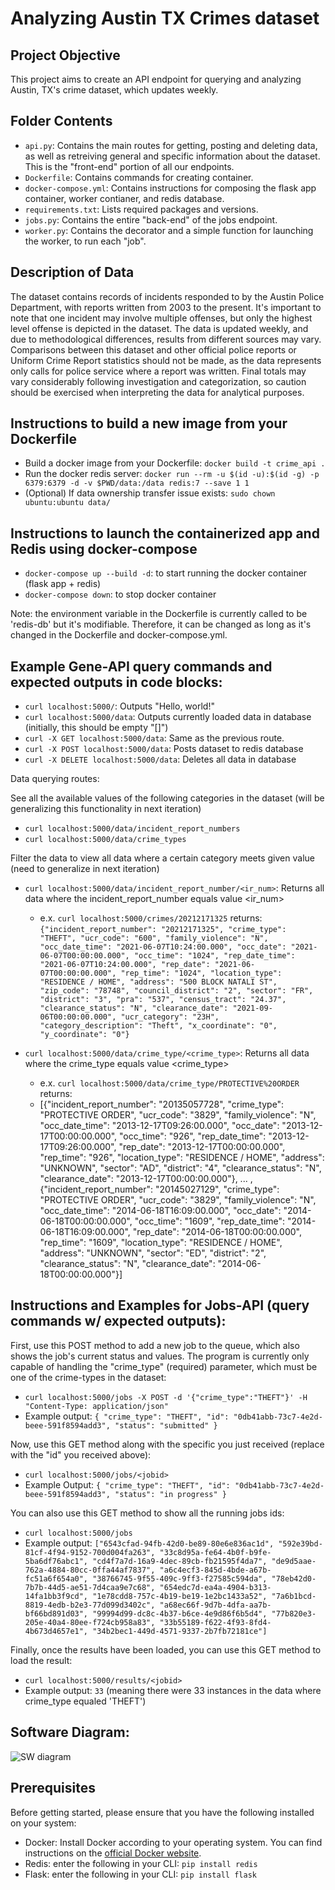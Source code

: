 
# Analyzing Austin TX Crimes dataset

## Project Objective
This project aims to create an API endpoint for querying and analyzing Austin, TX's crime dataset, which updates weekly.

## Folder Contents
- `api.py`: Contains the main routes for getting, posting and deleting data, as well as retreiving general and specific information about the dataset. This is the "front-end" portion of all our endpoints.
- `Dockerfile`: Contains commands for creating container.
- `docker-compose.yml`: Contains instructions for composing the flask app container, worker contianer, and redis database. 
- `requirements.txt`: Lists required packages and versions.
- `jobs.py`: Contains the entire "back-end" of the jobs endpoint. 
- `worker.py`: Contains the decorator and a simple function for launching the worker, to run each "job".

## Description of Data
The dataset contains records of incidents responded to by the Austin Police Department, with reports written from 2003 to the present. It's important to note that one incident may involve multiple offenses, but only the highest level offense is depicted in the dataset. The data is updated weekly, and due to methodological differences, results from different sources may vary. Comparisons between this dataset and other official police reports or Uniform Crime Report statistics should not be made, as the data represents only calls for police service where a report was written. Final totals may vary considerably following investigation and categorization, so caution should be exercised when interpreting the data for analytical purposes.

## Instructions to build a new image from your Dockerfile
- Build a docker image from your Dockerfile: `docker build -t crime_api .`
- Run the docker redis server: `docker run --rm -u $(id -u):$(id -g) -p 6379:6379 -d -v $PWD/data:/data redis:7 --save 1 1`
- (Optional) If data ownership transfer issue exists: `sudo chown ubuntu:ubuntu data/`

## Instructions to launch the containerized app and Redis using docker-compose
- `docker-compose up --build -d`: to start running the docker container (flask app + redis)
- `docker-compose down`: to stop docker container

Note: the environment variable in the Dockerfile is currently called to be 'redis-db' but it's modifiable. Therefore, it can be changed as long as it's changed in the Dockerfile and docker-compose.yml.

## Example Gene-API query commands and expected outputs in code blocks:

- `curl localhost:5000/`: Outputs "Hello, world!"
- `curl localhost:5000/data`: Outputs currently loaded data in database (initially, this should be empty "[]")
- `curl -X GET localhost:5000/data`: Same as the previous route.
- `curl -X POST localhost:5000/data`: Posts dataset to redis database
- `curl -X DELETE localhost:5000/data`: Deletes all data in database

Data querying routes:

See all the available values of the following categories in the dataset (will be generalizing this functionality in next iteration)
- `curl localhost:5000/data/incident_report_numbers`
- `curl localhost:5000/data/crime_types`

Filter the data to view all data where a certain category meets given value (need to generalize in next iteration)
- `curl localhost:5000/data/incident_report_number/<ir_num>`: Returns all data where the incident_report_number equals value <ir_num>
  - e.x. `curl localhost:5000/crimes/20212171325` returns: `{"incident_report_number": "20212171325", "crime_type": "THEFT", "ucr_code": "600", "family_violence": "N", "occ_date_time": "2021-06-07T10:24:00.000", "occ_date": "2021-06-07T00:00:00.000", "occ_time": "1024", "rep_date_time": "2021-06-07T10:24:00.000", "rep_date": "2021-06-07T00:00:00.000", "rep_time": "1024", "location_type": "RESIDENCE / HOME", "address": "500 BLOCK NATALI ST", "zip_code": "78748", "council_district": "2", "sector": "FR", "district": "3", "pra": "537", "census_tract": "24.37", "clearance_status": "N", "clearance_date": "2021-09-06T00:00:00.000", "ucr_category": "23H", "category_description": "Theft", "x_coordinate": "0", "y_coordinate": "0"}`

- `curl localhost:5000/data/crime_type/<crime_type>`: Returns all data where the crime_type equals value <crime_type>
  - e.x. `curl localhost:5000/data/crime_type/PROTECTIVE%20ORDER` returns:
  - [{"incident_report_number": "20135057728", "crime_type": "PROTECTIVE ORDER", "ucr_code": "3829", "family_violence": "N", "occ_date_time": "2013-12-17T09:26:00.000", "occ_date": "2013-12-17T00:00:00.000", "occ_time": "926", "rep_date_time": "2013-12-17T09:26:00.000", "rep_date": "2013-12-17T00:00:00.000", "rep_time": "926", "location_type": "RESIDENCE / HOME", "address": "UNKNOWN", "sector": "AD", "district": "4", "clearance_status": "N", "clearance_date": "2013-12-17T00:00:00.000"}, ... , {"incident_report_number": "20145027129", "crime_type": "PROTECTIVE ORDER", "ucr_code": "3829", "family_violence": "N", "occ_date_time": "2014-06-18T16:09:00.000", "occ_date": "2014-06-18T00:00:00.000", "occ_time": "1609", "rep_date_time": "2014-06-18T16:09:00.000", "rep_date": "2014-06-18T00:00:00.000", "rep_time": "1609", "location_type": "RESIDENCE / HOME", "address": "UNKNOWN", "sector": "ED", "district": "2", "clearance_status": "N", "clearance_date": "2014-06-18T00:00:00.000"}]
 

## Instructions and Examples for Jobs-API (query commands w/ expected outputs):

First, use this POST method to add a new job to the queue, which also shows the job's current status and values. The program is currently only capable of handling the "crime_type" (required) parameter, which must be one of the crime-types in the dataset:
- `curl localhost:5000/jobs -X POST -d '{"crime_type":"THEFT"}' -H "Content-Type: application/json"`
- Example output: `{
  "crime_type": "THEFT",
  "id": "0db41abb-73c7-4e2d-beee-591f8594add3",
  "status": "submitted"
}`

Now, use this GET method along with the specific <jobid> you just received (replace <jobid> with the "id" you received above):
- `curl localhost:5000/jobs/<jobid>`
- Example Output: `{
  "crime_type": "THEFT",
  "id": "0db41abb-73c7-4e2d-beee-591f8594add3",
  "status": "in progress"
}`

You can also use this GET method to show all the running jobs ids:
- `curl localhost:5000/jobs`
- Example output: 
`["6543cfad-94fb-42d0-be89-80e6e836ac1d", "592e39bd-81cf-4f94-9152-700d004fa263", "33c8d95a-fe64-4b0f-b9fe-5ba6df76abc1", "cd4f7a7d-16a9-4dec-89cb-fb21595f4da7", "de9d5aae-762a-4884-80cc-0ffa44af7837", "a6c4ecf3-845d-4bde-a67b-fc51a6f654a0", "38766745-9f55-409c-9ff3-f27585c594da", "78eb42d0-7b7b-44d5-ae51-7d4caa9e7c68", "654edc7d-ea4a-4904-b313-14fa1bb3f9cd", "1e78cdd8-757c-4b19-be19-1e2bc1433a52", "7a6b1bcd-8819-4edb-b2e3-77d099d3402c", "a68ec66f-9d7b-4dfa-aa7b-bf66bd891d03", "99994d99-dc8c-4b37-b6ce-4e9d86f6b5d4", "77b820e3-205e-40a4-80ee-f724cb958a83", "33b55189-f622-4f93-8fd4-4b673d4657e1", "34b2bec1-449d-4571-9337-2b7fb72181ce"]`

Finally, once the results have been loaded, you can use this GET method to load the result:
- `curl localhost:5000/results/<jobid>`
- Example output: `33` (meaning there were 33 instances in the data where crime_type equaled 'THEFT')

## Software Diagram:

![SW diagram](sw_diag.png)

## Prerequisites
Before getting started, please ensure that you have the following installed on your system:
- Docker: Install Docker according to your operating system. You can find instructions on the [official Docker website](https://docs.docker.com/get-docker/).
- Redis: enter the following in your CLI: `pip install redis`
- Flask: enter the following in your CLI: `pip install flask`


